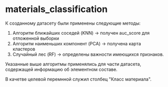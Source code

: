 # materials_classification

К созданному датасету были применены следующие методы:
1) Алгоритм ближайших соседей (KNN) -> получен auc_score для отложенной выборки 
2) Алгоритм наименьших компонент (PCA) -> получена карта кластеров
3) Случайный  лес (RF) -> определены важности имеющихся признаков.

Указанные выше алгоритмы применялись для части датасета, содержащей информацию об элементном составе.

В качетве целевой перемнной служил столбец "Класс материала".
